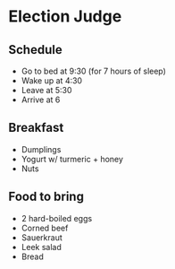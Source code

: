 # Election Judge

## Schedule

- Go to bed at 9:30 (for 7 hours of sleep)
- Wake up at 4:30
- Leave at 5:30
- Arrive at 6

## Breakfast

- Dumplings
- Yogurt w/ turmeric + honey
- Nuts

## Food to bring

- 2 hard-boiled eggs
- Corned beef
- Sauerkraut
- Leek salad
- Bread


